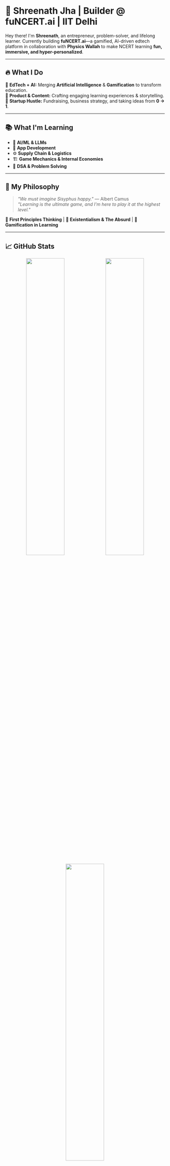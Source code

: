 # 🚀 Shreenath Jha | Builder @ fuNCERT.ai | IIT Delhi  


Hey there! I'm **Shreenath**, an entrepreneur, problem-solver, and lifelong learner. Currently building **fuNCERT.ai**—a gamified, AI-driven edtech platform in collaboration with **Physics Wallah** to make NCERT learning **fun, immersive, and hyper-personalized**.  

---

## 🔥 What I Do  
🎯 **EdTech + AI:** Merging **Artificial Intelligence** & **Gamification** to transform education.  
📌 **Product & Content:** Crafting engaging learning experiences & storytelling.  
🚀 **Startup Hustle:** Fundraising, business strategy, and taking ideas from **0 → 1**.  

---

## 📚 What I'm Learning  
- 🤖 **AI/ML & LLMs**  
- 📱 **App Development**  
- ⚙️ **Supply Chain & Logistics**  
- 🏗️ **Game Mechanics & Internal Economies**  
- 🎯 **DSA & Problem Solving**  

---

## 🎯 My Philosophy  
> *"We must imagine Sisyphus happy."* — Albert Camus  
> *"Learning is the ultimate game, and I'm here to play it at the highest level."*  

📌 **First Principles Thinking** | 🚀 **Existentialism & The Absurd** | 📖 **Gamification in Learning**  

---

## 📈 GitHub Stats  
<div align="center">
<img src="https://github-readme-stats.vercel.app/api?username=shreenathjha&show_icons=true&theme=radical" width="49%">  
<img src="https://github-readme-streak-stats.herokuapp.com/?user=shreenathjha&theme=radical" width="49%">
</div>  
<div align="center">
<img src="https://github-readme-stats.vercel.app/api/top-langs/?username=shreenathjha&layout=compact&theme=radical" width="49%">  
</div>  

---

## 🎮 Fun Facts  
🕹️ I overanalyze **game mechanics**—because everything is a system waiting to be optimized.  
📚 My bookshelf is a weird mix of **philosophy, psychology, and startup playbooks**.  
💭 I enjoy **breaking down complex ideas into simple frameworks**.  

---

## 🤝 Let's Connect  
<div align="center">
<a href="https://www.linkedin.com/in/shreenathjha">
<img src="https://img.shields.io/badge/-LinkedIn-blue?style=for-the-badge&logo=Linkedin&logoColor=white">
</a>
<a href="https://twitter.com/shreenathjha">
<img src="
